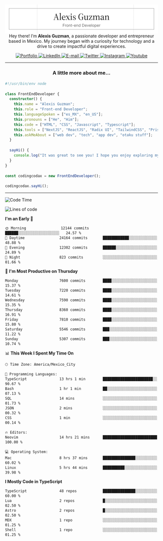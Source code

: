 <img align='right' src="./Banner.png" width="" />
<p align='center'>Hey there! I’m <strong>Alexis Guzman</strong>, a passionate developer and entrepreneur based in Mexico. My journey began with a curiosity for technology and a drive to create impactful digital experiences.</p>

<div align='center'>
  <a href='https://www.codingcodax.dev' target='_blank'>
    <img alt='Portfolio' src='https://img.shields.io/badge/Portfolio-black?logo=vercel&style=flat-square'>
  </a>
  <a href='https://linkedin.com/in/codingcodax' target='_blank'>
    <img alt='LinkedIn' src='https://img.shields.io/badge/LinkedIn-black?logo=LinkedIn&style=flat-square'>
  </a>
  <a href='mailto:hello@codingcodax.com' target='_blank'>
    <img alt='E-mail' src='https://img.shields.io/badge/Email-black?logo=Gmail&style=flat-square'>
  </a>
  <a href='https://x.com/codingcodax' target='_blank'>
    <img alt='Twitter' src='https://img.shields.io/badge/X-black?logo=X&style=flat-square'>
  </a>
  <a href='https://www.instagram.com/codingcodax' target='_blank'>
    <img alt='Instagram' src='https://img.shields.io/badge/Instagram-black?logo=Instagram&style=flat-square'>
  </a>
  <a href='https://www.youtube.com/@codingcodax' target='_blank'>
    <img alt='Youtube' src='https://img.shields.io/badge/YouTube-black?logo=Youtube&style=flat-square'>
  </a>
</div>


---

<h3 align='center'>A little more about me...</h3>

```typescript
#!/usr/bin/env node

class FrontEndDeveloper {
  constructor() {
    this.name = "Alexis Guzman";
    this.role = "Front-end Developer";
    this.languageSpoken = ["es_MX", "en_US"];
    this.pronouns = ["He", "Him"];
    this.code = ["HTML", "CSS", "Javascript", "Typescript"];
    this.tools = ["NextJS", "ReactJS", "Radix UI", "TailwindCSS", "Prisma", "Shadcn UI"];
    this.askMeAbout = ["web dev", "tech", "app dev", "otaku stuff"];
  }

  sayHi() {
    console.log("It was great to see you! I hope you enjoy exploring my work.");
  }
}

const codingcodax = new FrontEndDeveloper();

codingcodax.sayHi();
```

---

<!--START_SECTION:waka-->
![Code Time](http://img.shields.io/badge/Code%20Time-3%2C489%20hrs%2047%20mins-blue)

![Lines of code](https://img.shields.io/badge/From%20Hello%20World%20I%27ve%20Written-10.0%20million%20lines%20of%20code-blue)

**I'm an Early 🐤** 

```text
🌞 Morning                12144 commits       ██████░░░░░░░░░░░░░░░░░░░   24.57 % 
🌆 Daytime                24164 commits       ████████████░░░░░░░░░░░░░   48.88 % 
🌃 Evening                12302 commits       ██████░░░░░░░░░░░░░░░░░░░   24.89 % 
🌙 Night                  823 commits         ░░░░░░░░░░░░░░░░░░░░░░░░░   01.66 % 
```
📅 **I'm Most Productive on Thursday** 

```text
Monday                   7600 commits        ████░░░░░░░░░░░░░░░░░░░░░   15.37 % 
Tuesday                  7220 commits        ████░░░░░░░░░░░░░░░░░░░░░   14.61 % 
Wednesday                7590 commits        ████░░░░░░░░░░░░░░░░░░░░░   15.35 % 
Thursday                 8360 commits        ████░░░░░░░░░░░░░░░░░░░░░   16.91 % 
Friday                   7810 commits        ████░░░░░░░░░░░░░░░░░░░░░   15.80 % 
Saturday                 5546 commits        ███░░░░░░░░░░░░░░░░░░░░░░   11.22 % 
Sunday                   5307 commits        ███░░░░░░░░░░░░░░░░░░░░░░   10.74 % 
```


📊 **This Week I Spent My Time On** 

```text
🕑︎ Time Zone: America/Mexico_City

💬 Programming Languages: 
TypeScript               13 hrs 1 min        ███████████████████████░░   90.67 % 
Bash                     1 hr 1 min          ██░░░░░░░░░░░░░░░░░░░░░░░   07.13 % 
SQL                      14 mins             ░░░░░░░░░░░░░░░░░░░░░░░░░   01.73 % 
JSON                     2 mins              ░░░░░░░░░░░░░░░░░░░░░░░░░   00.32 % 
CSS                      1 min               ░░░░░░░░░░░░░░░░░░░░░░░░░   00.14 % 

🔥 Editors: 
Neovim                   14 hrs 21 mins      █████████████████████████   100.00 % 

💻 Operating System: 
Mac                      8 hrs 37 mins       ███████████████░░░░░░░░░░   60.02 % 
Linux                    5 hrs 44 mins       ██████████░░░░░░░░░░░░░░░   39.98 % 
```

**I Mostly Code in TypeScript** 

```text
TypeScript               48 repos            ███████████████░░░░░░░░░░   60.00 % 
Lua                      2 repos             █░░░░░░░░░░░░░░░░░░░░░░░░   02.50 % 
Astro                    2 repos             █░░░░░░░░░░░░░░░░░░░░░░░░   02.50 % 
MDX                      1 repo              ░░░░░░░░░░░░░░░░░░░░░░░░░   01.25 % 
Shell                    1 repo              ░░░░░░░░░░░░░░░░░░░░░░░░░   01.25 % 
```




<!--END_SECTION:waka-->
